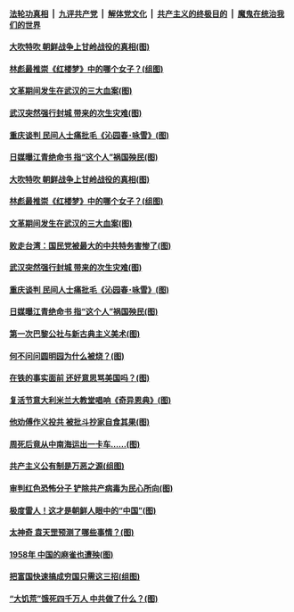 ####  [法轮功真相](../../../../basic/blob/master/README.md?t=04181630) &nbsp;|&nbsp; [九评共产党](../../../../9ping.md/blob/master/README.md?t=04181630) &nbsp;|&nbsp; [解体党文化](../../../../jtdwh.md/blob/master/README.md?t=04181630)  &nbsp;|&nbsp; [共产主义的终极目的](../../../../gczydzjmd.md/blob/master/README.md?t=04181630) &nbsp;|&nbsp; [魔鬼在统治我们的世界](../../../../mgztzwmdsj.md/blob/master/README.md?t=04181630) 

#### [大吹特吹 朝鲜战争上甘岭战役的真相(图)](../pages/p6/928506.md?t=04181630) 

#### [林彪最推崇《红楼梦》中的哪个女子？(组图)](../pages/p6/929653.md?t=04181630) 

#### [文革期间发生在武汉的三大血案(图)](../pages/p6/930112.md?t=04181630) 

#### [武汉突然强行封城 带来的次生灾难(图)](../pages/p6/930083.md?t=04181630) 

#### [重庆谈判 民间人士痛批毛《沁园春･咏雪》(图)](../pages/p6/929455.md?t=04181630) 

#### [日媒曝江青绝命书 指“这个人”祸国殃民(图)](../pages/p6/928504.md?t=04181630) 

#### [大吹特吹 朝鲜战争上甘岭战役的真相(图)](../pages/p6/928506.md?t=04181630) 

#### [林彪最推崇《红楼梦》中的哪个女子？(组图)](../pages/p6/929653.md?t=04181630) 

#### [文革期间发生在武汉的三大血案(图)](../pages/p6/930112.md?t=04181630) 

#### [败走台湾：国民党被最大的中共特务害惨了(图)](../pages/p6/928498.md?t=04181630) 

#### [武汉突然强行封城 带来的次生灾难(图)](../pages/p6/930083.md?t=04181630) 

#### [重庆谈判 民间人士痛批毛《沁园春･咏雪》(图)](../pages/p6/929455.md?t=04181630) 

#### [日媒曝江青绝命书 指“这个人”祸国殃民(图)](../pages/p6/928504.md?t=04181630) 

#### [第一次巴黎公社与新古典主义美术(图)](../pages/p6/930007.md?t=04181630) 

#### [何不问问圆明园为什么被烧？(图)](../pages/p6/929729.md?t=04181630) 

#### [在铁的事实面前 还好意思骂美国吗？(图)](../pages/p6/929890.md?t=04181630) 

#### [复活节意大利米兰大教堂唱响《奇异恩典》(图)](../pages/p6/929866.md?t=04181630) 

#### [他劝傅作义投共 被批斗抄家自食其果(图)](../pages/p6/929166.md?t=04181630) 

#### [周死后竟从中南海运出一卡车……(图)](../pages/p6/928502.md?t=04181630) 

#### [共产主义公有制是万恶之源(组图)](../pages/p6/929452.md?t=04181630) 

#### [审判红色恐怖分子 铲除共产病毒为民心所向(图)](../pages/p6/929704.md?t=04181630) 

#### [极度雷人！这才是朝鲜人眼中的“中国”(图)](../pages/p6/928495.md?t=04181630) 

#### [太神奇 袁天罡预测了哪些事情？(图)](../pages/p6/929627.md?t=04181630) 

#### [1958年 中国的麻雀也遭殃(图)](../pages/p6/929082.md?t=04181630) 

#### [把富国快速搞成穷国只需这三招(组图)](../pages/p6/929509.md?t=04181630) 

#### [“大饥荒”饿死四千万人 中共做了什么？(图)](../pages/p6/929250.md?t=04181630) 

